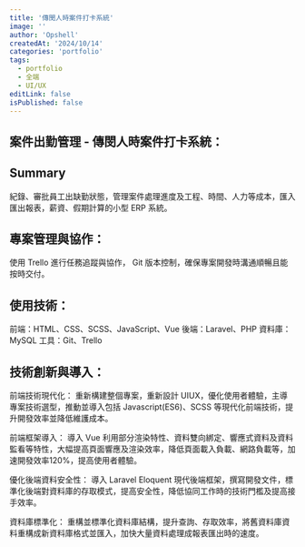 ```yaml
---
title: '傳閔人時案件打卡系統'
image: ''
author: 'Opshell'
createdAt: '2024/10/14'
categories: 'portfolio'
tags:
  - portfolio
  - 全端
  - UI/UX
editLink: false
isPublished: false
---
```


## 案件出勤管理 - 傳閔人時案件打卡系統：

## Summary
紀錄、審批員工出缺勤狀態，管理案件處理進度及工程、時間、人力等成本，匯入匯出報表，薪資、假期計算的小型 ERP 系統。

## 專案管理與協作：
使用 Trello 進行任務追蹤與協作， Git 版本控制，確保專案開發時溝通順暢且能按時交付。

## 使用技術：
前端：HTML、CSS、SCSS、JavaScript、Vue
後端：Laravel、PHP
資料庫：MySQL
工具：Git、Trello

## 技術創新與導入：
前端技術現代化：
重新構建整個專案，重新設計 UIUX，優化使用者體驗，主導專案技術選型，推動並導入包括 Javascript(ES6)、SCSS 等現代化前端技術，提升開發效率並降低維護成本。

前端框架導入：
導入 Vue 利用部分渲染特性、資料雙向綁定、響應式資料及資料監看等特性，大幅提高頁面響應及渲染效率，降低頁面載入負載、網路負載等，加速開發效率120%，提高使用者體驗。

優化後端資料安全性：
導入 Laravel Eloquent 現代後端框架，撰寫開發文件，標準化後端對資料庫的存取模式，提高安全性，降低協同工作時的技術門檻及提高接手效率。

資料庫標準化：
重構並標準化資料庫結構，提升查詢、存取效率，將舊資料庫資料重構成新資料庫格式並匯入，加快大量資料處理成報表匯出時的速度。
